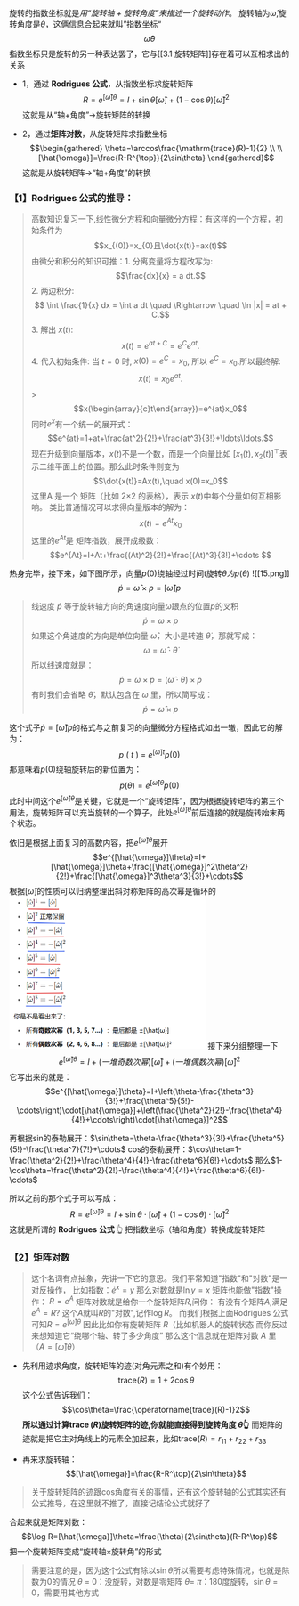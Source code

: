   旋转的指数坐标就是*用“旋转轴 + 旋转角度”来描述一个旋转动作*。
旋转轴为$\hat{\omega}$,旋转角度是$\theta$，这俩信息合起来就叫”指数坐标“$$\hat{\omega}\theta$$
指数坐标只是旋转的另一种表达罢了，它与[[3.1 旋转矩阵]]存在着可以互相求出的关系

- 1，通过 **Rodrigues 公式**，从指数坐标求旋转矩阵
$$R=e^{[\hat{\omega}]\theta}=I+\sin\theta[\hat{\omega}]+(1-\cos\theta)[\hat{\omega}]^2$$
    这就是从“轴+角度”→旋转矩阵的转换

- 2，通过**矩阵对数**，从旋转矩阵求指数坐标 $$\begin{gathered}
\theta=\arccos\frac{\mathrm{trace}(R)-1}{2} \\ \\
[\hat{\omega}]=\frac{R-R^{\top}}{2\sin\theta}
\end{gathered}$$
	这就是从旋转矩阵→“轴+角度”的转换


###  【1】Rodrigues 公式的推导：

>高数知识复习一下,线性微分方程和向量微分方程：有这样的一个方程，初始条件为$$x_{(0)}=x_{0}且\dot{x(t)}=ax(t)$$由微分和积分的知识可推：1. 分离变量将方程改写为:
>$$\frac{dx}{x} = a dt.$$2. 两边积分:
>$$
\int \frac{1}{x} dx = \int a dt \quad \Rightarrow \quad \ln |x| = at + C.$$
>3. 解出 $x(t)$:
>$$x(t) = e^{at + C} = e^C e^{at}.$$
>4. 代入初始条件:
  当 $t=0$ 时, $x(0) = e^C = x_0$, 所以 $e^C = x_0$.所以最终解:
>$$
		x(t) = x_0 e^{at}.$$>$$x(\begin{array}{c}t\end{array})=e^{at}x_0$$  同时$e^{x}$有一个统一的展开式：$$e^{at}=1+at+\frac{at^2}{2!}+\frac{at^3}{3!}+\ldots\ldots.$$  现在升级到向量版本，$x(t)$不是一个数，而是一个向量$\text{比如 }[x_1(t),x_2(t)]^\top$表示二维平面上的位置。那么此时条件则变为$$\dot{x(t)}=Ax(t),\quad x(0)=x_0$$   这里A 是一个 矩阵（比如 2×2 的表格），表示 $x(t)$中每个分量如何互相影响。
>类比普通情况可以求得向量版本的解为：
>$$x(t)=e^{At}x_0$$这里的$e^{At}$是 矩阵指数，展开成级数：$$e^{At}=I+At+\frac{(At)^2}{2!}+\frac{(At)^3}{3!}+\cdots $$

热身完毕，接下来，如下图所示，向量$p(0)$绕轴经过时间t旋转$θ$$为$$p(\theta)$
![[15.png]]
$$\dot{p}=\hat{\omega}\times p=\left[\hat{\omega}\right]p$$
>线速度 $\dot{p}$  等于旋转轴方向的角速度向量$ω$跟点的位置$p$的叉积
>$$\dot{p} = \omega \times p$$   如果这个角速度的方向是单位向量 $\hat{\omega}$，大小是转速 $\dot{\theta}$，那就写成：$$
\omega = \hat{\omega} \cdot \dot{\theta}$$   所以线速度就是：$$\dot{p} = \omega \times p = (\hat{\omega} \cdot \dot{\theta}) \times p$$   有时我们会省略 $\dot{\theta}$，默认包含在 $\omega$ 里，所以简写成：$$
\dot{p} = \hat{\omega} \times p$$

这个式子$\dot{p}=\left[\hat{\omega}\right]p$的格式与之前复习的向量微分方程格式如出一辙，因此它的解为：
$$p\:(\:t\:)\:=\:e^{[\hat{\omega}]t}p(0)$$
那意味着$p(0)$绕轴旋转后的新位置为：
$$p(\theta)=e^{[\hat{\omega}]\theta}p(0)$$
此时中间这个$e^{[\hat{\omega}]\theta}$是关键，它就是一个“旋转矩阵”，因为根据旋转矩阵的第三个用法，旋转矩阵可以充当旋转的一个算子，此处$e^{[\hat{\omega}]\theta}$前后连接的就是旋转始末两个状态。

依旧是根据上面复习的高数内容，把$e^{[\hat{\omega}]\theta}$展开$$e^{[\hat{\omega}]\theta}=I+[\hat{\omega}]\theta+\frac{[\hat{\omega}]^2\theta^2}{2!}+\frac{[\hat{\omega}]^3\theta^3}{3!}+\cdots$$根据$[\hat{\omega}]$的性质可以归纳整理出斜对称矩阵的高次幂是循环的
<img src="image3/16.png" alt="img.png" style="width:70%;" />
接下来分组整理一下$$e^{[\hat{\omega}]\theta}=I+(一堆奇数次幂)[\hat{\omega}]+(一堆偶数次幂)[\hat{\omega}]^2$$它写出来的就是：
$$e^{[\hat{\omega}]\theta}=I+\left(\theta-\frac{\theta^3}{3!}+\frac{\theta^5}{5!}-\cdots\right)\cdot[\hat{\omega}]+\left(\frac{\theta^2}{2!}-\frac{\theta^4}{4!}+\cdots\right)\cdot[\hat{\omega}]^2$$

再根据sin的泰勒展开：$\sin\theta=\theta-\frac{\theta^3}{3!}+\frac{\theta^5}{5!}-\frac{\theta^7}{7!}+\cdots$
cos的泰勒展开：$\cos\theta=1-\frac{\theta^2}{2!}+\frac{\theta^4}{4!}-\frac{\theta^6}{6!}+\cdots$
那么$1-\cos\theta=\frac{\theta^2}{2!}-\frac{\theta^4}{4!}+\frac{\theta^6}{6!}-\cdots$

所以之前的那个式子可以写成：$$R=e^{[\hat{\omega}]\theta}=I+\sin\theta\cdot[\hat{\omega}]+(1-\cos\theta)\cdot[\hat{\omega}]^2$$这就是所谓的 **Rodrigues 公式** 👆
把指数坐标（轴和角度）转换成旋转矩阵



### 【2】矩阵对数

>这个名词有点抽象，先讲一下它的意思。我们平常知道"指数"和"对数"是一对反操作，
>比如指数：$\dot e^x=y$
>那么对数就是$\ln y=x$
>矩阵也能做"指数"操作：
>$R=e^A$ 
>矩阵对数就是给你一个旋转矩阵$R$,问你：
>有没有个矩阵$A$,满足$e^A=R?$
>这个$A$就叫$R$的"对数",记作$\log R$。
>而我们根据上面Rodrigues 公式可知$R=e^{[\hat{\omega}]\theta}$
>因此比如你有旋转矩阵 $R$（比如机器人的旋转状态
>而你反过来想知道它“绕哪个轴、转了多少角度”
>那么这个信息就在矩阵对数 $A$ 里（$A=[\hat{\omega}]\theta$）
  
  - 先利用迹求角度，旋转矩阵的迹(对角元素之和)有个妙用：$$\mathrm{trace}(R)=1+2\cos\theta $$这个公式告诉我们：$$\cos\theta=\frac{\operatorname{trace}(R)-1}2$$**所以通过计算$\operatorname{trace}(R)$旋转矩阵的迹,你就能直接得到旋转角度 $\theta$👆**
  而矩阵的迹就是把它主对角线上的元素全加起来，比如$\mathrm{trace}(R)=r_{11}+r_{22}+r_{33}$
  

  - 再来求旋转轴：$$[\hat{\omega}]=\frac{R-R^\top}{2\sin\theta}$$
>关于旋转矩阵的迹跟cos角度有关的事情，还有这个旋转轴的公式其实还有公式推导，在这里就不推了，直接记结论公式就好了

合起来就是矩阵对数：$$\log R=[\hat{\omega}]\theta=\frac{\theta}{2\sin\theta}(R-R^\top)$$
把一个旋转矩阵变成“旋转轴×旋转角”的形式

>需要注意的是，因为这个公式有除以$\sin\theta$所以需要考虑特殊情况，也就是除数为0的情况
>$θ$ = $0$：没旋转，对数是零矩阵
>$θ$= $π$：180度旋转，$\sin\theta = 0$，需要用其他方式